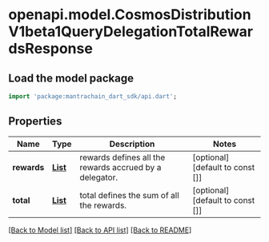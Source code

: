 # openapi.model.CosmosDistributionV1beta1QueryDelegationTotalRewardsResponse

## Load the model package
```dart
import 'package:mantrachain_dart_sdk/api.dart';
```

## Properties
Name | Type | Description | Notes
------------ | ------------- | ------------- | -------------
**rewards** | [**List<DelegationTotalRewards200ResponseRewardsInner>**](DelegationTotalRewards200ResponseRewardsInner.md) | rewards defines all the rewards accrued by a delegator. | [optional] [default to const []]
**total** | [**List<CommunityPool200ResponsePoolInner>**](CommunityPool200ResponsePoolInner.md) | total defines the sum of all the rewards. | [optional] [default to const []]

[[Back to Model list]](../README.md#documentation-for-models) [[Back to API list]](../README.md#documentation-for-api-endpoints) [[Back to README]](../README.md)


